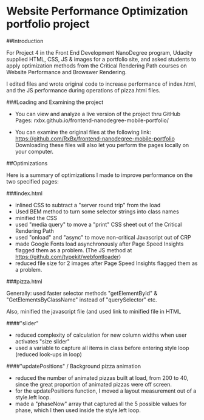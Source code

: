 # Website Performance Optimization portfolio project

##Introduction

For Project 4 in the Front End Development NanoDegree program, Udacity supplied HTML, CSS, JS & images for a portfolio site, and asked students to apply optimization methods from the Critical Rendering Path courses on Website Performance and Browswer Rendering.

I edited files and wrote original code to increase performance of index.html, and the JS performance during operations of pizza.html files.

###Loading and Examining the project

- You can view and analyze a live version of the project thru GitHub Pages:
rxbx.github.io/frontend-nanodegree-mobile-portfolio/

- You can examine the original files at the following link:
https://github.com/RxBx/frontend-nanodegree-mobile-portfolio
Downloading these files will also let you perform the pages locally on your computer.

##Optimizations

Here is a summary of optimizations I made to improve performance on the two specified pages:

###index.html
- inlined CSS to subtract a "server round trip" from the load
- Used BEM method to turn some selector strings into class names
- minified the CSS
- used "media query" to move a "print" CSS sheet out of the Critical Rendering Path
- used "onload" and "async" to move non-critical Javascript out of CRP
- made Google Fonts load asynchronously after Page Speed Insights flagged them as a problem. (The JS method at https://github.com/typekit/webfontloader)
- reduced file size for 2 images after Page Speed Insights flagged them as a problem.

###pizza.html

Generally: used faster selector methods "getElementById" & "GetElementsByClassName" instead of "querySelector" etc.

Also, minified the javascript file (and used link to minified file in HTML

####"slider"
- reduced complexity of calculation for new column widths when user activates "size slider"
- used a variable to capture all items in class before entering style loop (reduced look-ups in loop)

####"updatePositions" / Background pizza animation
- reduced the number of animated pizzas built at load, from 200 to 40, since the great proportion of animated pizzas were off screen.
- for the updatePositions function, I moved a layout measurement out of a style.left loop.
- made a "phaseNow" array that captured all the 5 possible values for phase, which I then used inside the style.left loop.
